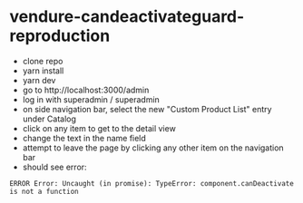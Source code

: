 # vendure-candeactivateguard-reproduction

- clone repo
- yarn install
- yarn dev
- go to http://localhost:3000/admin
- log in with superadmin / superadmin
- on side navigation bar, select the new "Custom Product List" entry under Catalog
- click on any item to get to the detail view
- change the text in the name field
- attempt to leave the page by clicking any other item on the navigation bar
- should see error:
```
ERROR Error: Uncaught (in promise): TypeError: component.canDeactivate is not a function
```